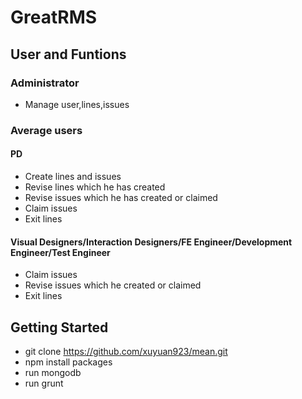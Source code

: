 # GreatRMS

## User and Funtions

### Administrator
- Manage user,lines,issues

### Average users
#### PD
- Create lines and issues
- Revise lines which he has created
- Revise issues which he has created or claimed
- Claim issues
- Exit lines

#### Visual Designers/Interaction Designers/FE Engineer/Development Engineer/Test Engineer
- Claim issues
- Revise issues which he created or claimed
- Exit lines

## Getting Started
- git clone https://github.com/xuyuan923/mean.git
- npm install packages
- run mongodb
- run grunt